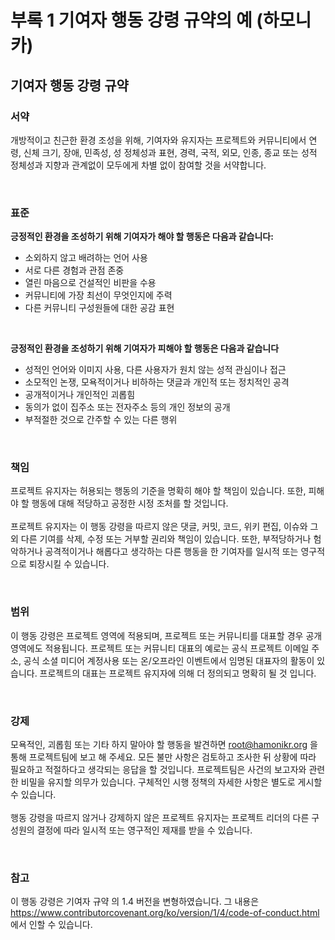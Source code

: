 # 부록 1 기여자 행동 강령 규약의 예 (하모니카)

## 기여자 행동 강령 규약

 ###  서약
개방적이고 친근한 환경 조성을 위해, 기여자와 유지자는 프로젝트와 커뮤니티에서 연령, 신체 크기, 장애, 민족성, 성 정체성과 표현, 경력, 국적, 외모, 인종, 종교 또는 성적 정체성과 지향과 관계없이 모두에게 차별 없이 참여할 것을 서약합니다.

<br>

### 표준

**긍정적인 환경을 조성하기 위해 기여자가 해야 할 행동은 다음과 같습니다:**
- 소외하지 않고 배려하는 언어 사용
- 서로 다른 경험과 관점 존중
- 열린 마음으로 건설적인 비판을 수용
- 커뮤니티에 가장 최선이 무엇인지에 주력
- 다른 커뮤니티 구성원들에 대한 공감 표현<br>
<br>

**긍정적인 환경을 조성하기 위해 기여자가 피해야 할 행동은 다음과 같습니다**
<br>

- 성적인 언어와 이미지 사용, 다른 사용자가 원치 않는 성적 관심이나 접근
- 소모적인 논쟁, 모욕적이거나 비하하는 댓글과 개인적 또는 정치적인 공격
- 공개적이거나 개인적인 괴롭힘
- 동의가 없이 집주소 또는 전자주소 등의 개인 정보의 공개
- 부적절한 것으로 간주할 수 있는 다른 행위

<br>

### 책임
프로젝트 유지자는 허용되는 행동의 기준을 명확히 해야 할 책임이 있습니다. 또한, 피해야 할 행동에 대해 적당하고 공정한 시정 조처를 할 것입니다.<br>
<br>
프로젝트 유지자는 이 행동 강령을 따르지 않은 댓글, 커밋, 코드, 위키 편집, 이슈와 그 외 다른 기여를 삭제, 수정 또는 거부할 권리와 책임이 있습니다. 또한, 부적당하거나 험악하거나 공격적이거나 해롭다고 생각하는 다른 행동을 한 기여자를 일시적 또는 영구적으로 퇴장시킬 수 있습니다.

<br>

### 범위
이 행동 강령은 프로젝트 영역에 적용되며, 프로젝트 또는 커뮤니티를 대표할 경우 공개 영역에도 적용됩니다. 프로젝트 또는 커뮤니티 대표의 예로는 공식 프로젝트 이메일 주소, 공식 소셜 미디어 계정사용 또는 온/오프라인 이벤트에서 임명된 대표자의 활동이 있습니다. 프로젝트의 대표는 프로젝트 유지자에
의해 더 정의되고 명확히 될 것 입니다.

<br>

### 강제
모욕적인, 괴롭힘 또는 기타 하지 말아야 할 행동을 발견하면 root@hamonikr.org 을 통해 프로젝트팀에 보고 해 주세요. 모든 불만 사항은 검토하고 조사한 뒤 상황에 따라 필요하고 적절하다고 생각되는 응답을 할 것입니다. 프로젝트팀은 사건의 보고자와 관련한 비밀을 유지할 의무가 있습니다. 구체적인 시행 정책의 자세한 사항은 별도로 게시할 수 있습니다.<br>
<br>
행동 강령을 따르지 않거나 강제하지 않은 프로젝트 유지자는 프로젝트 리더의 다른 구성원의 결정에 따라 일시적 또는 영구적인 제재를 받을 수 있습니다.

<br>

### 참고
이 행동 강령은 기여자 규약 의 1.4 버전을 변형하였습니다. 그 내용은 https://www.contributorcovenant.org/ko/version/1/4/code-of-conduct.html 에서 인할 수 있습니다.